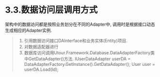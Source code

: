 # 3.3.数据访问层调用方式
架构中的数据访问都是按照业务划分在不同的Adapter中, 调用时是根据接口动态生成相应的Adapter实例.
>1. 引用数据访问接口DAInterface和业务实体(Entity)项目.
>2. 对数据适配器进行
>3. 数据库访问调用Utour.Framework.Database.DataAdapterFactory类中GetDataAdapter<T>()方法.
    IUserDataAdapter userDA =                                                                                 DataAdapterFactory.GetInstance().GetDataAdapter<IUserDataAdapter>();
    User user = userDA.Load(Id);


